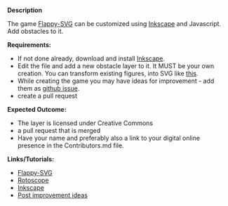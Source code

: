 **Description**

The game [Flappy-SVG](https://github.com/fossasia/flappy-svg#flappy-svg) can be customized using [Inkscape](http://inkscape.org/) and Javascript. Add obstacles to it.

**Requirements:**

- If not done already, download and install [Inkscape](http://inkscape.org/).
- Edit the file and add a new obstacle layer to it. It MUST be your own creation. You can transform existing figures, into SVG like [this](https://www.youtube.com/watch?v=dPHrmw4r16o).
- While creating the game you may have ideas for improvement - add them as [github issue](https://github.com/fossasia/flappy-svg/issues).
- create a pull request

**Expected Outcome:** 

- The layer is licensed under Creative Commons
- a pull request that is merged
- Have your name and preferably also a link to your digital online presence in the Contributors.md file.

**Links/Tutorials:**

- [Flappy-SVG](https://github.com/fossasia/flappy-svg#flappy-svg)
- [Rotoscope](https://www.youtube.com/watch?v=dPHrmw4r16o)
- [Inkscape](http://inkscape.org/)
- [Post improvement ideas](https://github.com/fossasia/flappy-svg/issues)